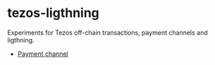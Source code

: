# tezos-ligthning

Experiments for Tezos off-chain transactions, payment channels and ligthning.

- [Payment channel](../master/payment_channel/)

